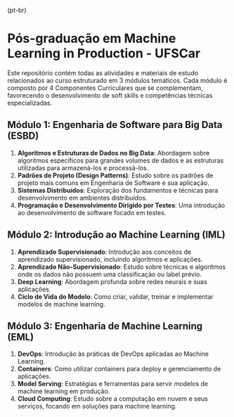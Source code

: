 (pt-br)

# Pós-graduação em Machine Learning in Production - UFSCar

Este repositório contém todas as atividades e materiais de estudo relacionados ao curso estruturado em 3 módulos temáticos. Cada módulo é composto por 4 Componentes Curriculares que se complementam, favorecendo o desenvolvimento de soft skills e competências técnicas especializadas.

## Módulo 1: Engenharia de Software para Big Data (ESBD)

1. **Algoritmos e Estruturas de Dados no Big Data**: Abordagem sobre algoritmos específicos para grandes volumes de dados e as estruturas utilizadas para armazená-los e processá-los.
2. **Padrões de Projeto (Design Patterns)**: Estudo sobre os padrões de projeto mais comuns em Engenharia de Software e sua aplicação.
3. **Sistemas Distribuídos**: Exploração dos fundamentos e técnicas para desenvolvimento em ambientes distribuídos.
4. **Programação e Desenvolvimento Dirigido por Testes**: Uma introdução ao desenvolvimento de software focado em testes.

## Módulo 2: Introdução ao Machine Learning (IML)

1. **Aprendizado Supervisionado**: Introdução aos conceitos de aprendizado supervisionado, incluindo algoritmos e aplicações.
2. **Aprendizado Não-Supervisionado**: Estudo sobre técnicas e algoritmos onde os dados não possuem uma classificação ou label prévio.
3. **Deep Learning**: Abordagem profunda sobre redes neurais e suas aplicações.
4. **Ciclo de Vida do Modelo**: Como criar, validar, treinar e implementar modelos de machine learning.

## Módulo 3: Engenharia de Machine Learning (EML)

1. **DevOps**: Introdução às práticas de DevOps aplicadas ao Machine Learning.
2. **Containers**: Como utilizar containers para deploy e gerenciamento de aplicações.
3. **Model Serving**: Estratégias e ferramentas para servir modelos de machine learning em produção.
4. **Cloud Computing**: Estudo sobre a computação em nuvem e seus serviços, focando em soluções para machine learning.
